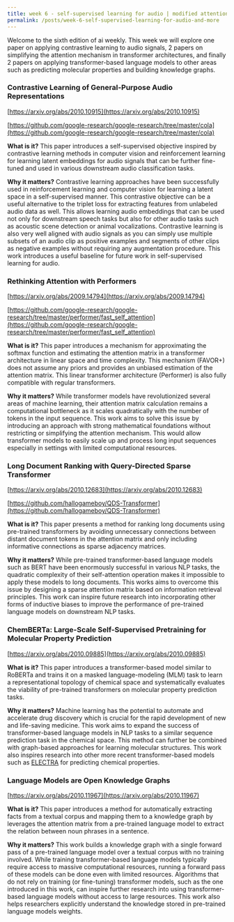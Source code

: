 ```yaml
---
title: week 6 - self-supervised learning for audio | modified attention with performers and QDS | LM for drug discovery and knowledge graphs
permalink: /posts/week-6-self-supervised-learning-for-audio-and-more
---
```

Welcome to the sixth edition of ai weekly. This week we will explore one paper on applying contrastive learning to audio signals, 2 papers on simplifying the attention mechanism in transformer architectures, and finally 2 papers on applying transformer-based language models to other areas such as predicting molecular properties and building knowledge graphs.

### Contrastive Learning of General-Purpose Audio Representations

[https://arxiv.org/abs/2010.10915](https://arxiv.org/abs/2010.10915)

[https://github.com/google-research/google-research/tree/master/cola](https://github.com/google-research/google-research/tree/master/cola)

**What is it?** This paper introduces a self-supervised objective inspired by contrastive learning methods in computer vision and reinforcement learning for learning latent embeddings for audio signals that can be further fine-tuned and used in various downstream audio classification tasks.

**Why it matters?** Contrastive learning approaches have been successfully used in reinforcement learning and computer vision for learning a latent space in a self-supervised manner. This contrastive objective can be a useful alternative to the triplet loss for extracting features from unlabeled audio data as well. This allows learning audio embeddings that can be used not only for downstream speech tasks but also for other audio tasks such as acoustic scene detection or animal vocalizations. Contrastive learning is also very well aligned with audio signals as you can simply use multiple subsets of an audio clip as positive examples and segments of other clips as negative examples without requiring any augmentation procedure. This work introduces a useful baseline for future work in self-supervised learning for audio.

### Rethinking Attention with Performers

[https://arxiv.org/abs/2009.14794](https://arxiv.org/abs/2009.14794)

[https://github.com/google-research/google-research/tree/master/performer/fast_self_attention](https://github.com/google-research/google-research/tree/master/performer/fast_self_attention)

**What is it?** This paper introduces a mechanism for approximating the softmax function and estimating the attention matrix in a transformer architecture in linear space and time complexity. This mechanism (FAVOR+) does not assume any priors and provides an unbiased estimation of the attention matrix. This linear transformer architecture (Performer) is also fully compatible with regular transformers.

**Why it matters?** While transformer models have revolutionized several areas of machine learning, their attention matrix calculation remains a computational bottleneck as it scales quadratically with the number of tokens in the input sequence. This work aims to solve this issue by introducing an approach with strong mathematical foundations without restricting or simplifying the attention mechanism. This would allow transformer models to easily scale up and process long input sequences especially in settings with limited computational resources.

### Long Document Ranking with Query-Directed Sparse Transformer

[https://arxiv.org/abs/2010.12683](https://arxiv.org/abs/2010.12683)

[https://github.com/hallogameboy/QDS-Transformer](https://github.com/hallogameboy/QDS-Transformer)

**What is it?** This paper presents a method for ranking long documents using pre-trained transformers by avoiding unnecessary connections between distant document tokens in the attention matrix and only including informative connections as sparse adjacency matrices.

**Why it matters?** While pre-trained transformer-based language models such as BERT have been enormously successful in various NLP tasks, the quadratic complexity of their self-attention operation makes it impossible to apply these models to long documents. This works aims to overcome this issue by designing a sparse attention matrix based on information retrieval principles. This work can inspire future research into incorporating other forms of inductive biases to improve the performance of pre-trained language models on downstream NLP tasks.

### ChemBERTa: Large-Scale Self-Supervised Pretraining for Molecular Property Prediction

[https://arxiv.org/abs/2010.09885](https://arxiv.org/abs/2010.09885)

**What is it?** This paper introduces a transformer-based model similar to RoBERTa and trains it on a masked language-modeling (MLM) task to learn a representational topology of chemical space and systematically evaluates the viability of pre-trained transformers on molecular property prediction tasks.

**Why it matters?** Machine learning has the potential to automate and accelerate drug discovery which is crucial for the rapid development of new and life-saving medicine. This work aims to expand the success of transformer-based language models in NLP tasks to a similar sequence prediction task in the chemical space. This method can further be combined with graph-based approaches for learning molecular structures. This work also inspires research into other more recent transformer-based models such as [ELECTRA](https://ai.googleblog.com/2020/03/more-efficient-nlp-model-pre-training.html) for predicting chemical properties.

### Language Models are Open Knowledge Graphs

[https://arxiv.org/abs/2010.11967](https://arxiv.org/abs/2010.11967)

**What is it?** This paper introduces a method for automatically extracting facts from a textual corpus and mapping them to a knowledge graph by leverages the attention matrix from a pre-trained language model to extract the relation between noun phrases in a sentence.

**Why it matters?** This work builds a knowledge graph with a single forward pass of a pre-trained language model over a textual corpus with no training involved. While training transformer-based language models typically require access to massive computational resources, running a forward pass of these models can be done even with limited resources. Algorithms that do not rely on training (or fine-tuning) transformer models, such as the one introduced in this work, can inspire further research into using transformer-based language models without access to large resources. This work also helps researchers explicitly understand the knowledge stored in pre-trained language models weights.